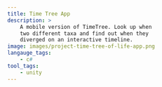 ```yaml
---
title: Time Tree App
description: >
    A mobile version of TimeTree. Look up when
    two different taxa and find out when they
    diverged on an interactive timeline.
image: images/project-time-tree-of-life-app.png
langauge_tags:
    - c#
tool_tags:
    - unity
---
```

